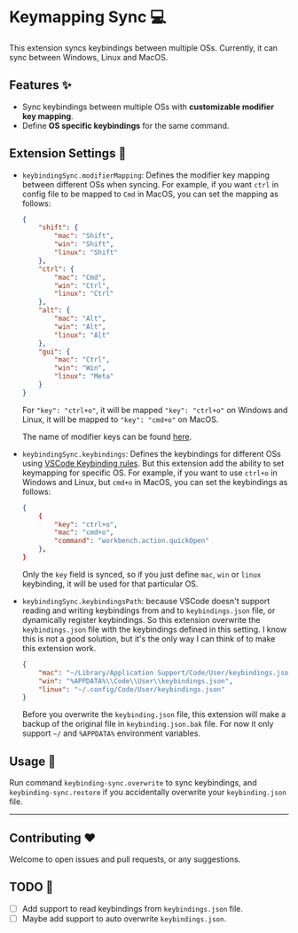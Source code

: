 # Keymapping Sync :computer:

This extension syncs keybindings between multiple OSs. Currently, it can sync between Windows, Linux and MacOS.

## Features :sparkles:

- Sync keybindings between multiple OSs with **customizable modifier key mapping**.
- Define **OS specific keybindings** for the same command.

## Extension Settings :wrench:

- `keybindingSync.modifierMapping`: Defines the modifier key mapping between different OSs when syncing. For example, if you want `ctrl` in config file to be mapped to `Cmd` in MacOS, you can set the mapping as follows:

    ```json
    {
        "shift": {
            "mac": "Shift",
            "win": "Shift",
            "linux": "Shift"
        },
        "ctrl": {
            "mac": "Cmd",
            "win": "Ctrl",
            "linux": "Ctrl"
        },
        "alt": {
            "mac": "Alt",
            "win": "Alt",
            "linux": "Alt"
        },
        "gui": {
            "mac": "Ctrl",
            "win": "Win",
            "linux": "Meta"
        }
    }
    ```

    For `"key": "ctrl+o"`, it will be mapped `"key": "ctrl+o"` on Windows and Linux, it will be mapped to `"key": "cmd+o"` on MacOS.

    The name of modifier keys can be found [here](https://code.visualstudio.com/docs/getstarted/keybindings#_accepted-keys).

- `keybindingSync.keybindings`: Defines the keybindings for different OSs using [VSCode Keybinding rules](https://code.visualstudio.com/docs/getstarted/keybindings#_keyboard-rules). But this extension add the ability to set keymapping for specific OS. For example, if you want to use `ctrl+o` in Windows and Linux, but `cmd+o` in MacOS, you can set the keybindings as follows:

    ```json
    {
        {
            "key": "ctrl+o",
            "mac": "cmd+o",
            "command": "workbench.action.quickOpen"
        },
    }
    ```

    Only the `key` field is synced, so if you just define `mac`, `win` or `linux` keybinding, it will be used for that particular OS.

- `keybindingSync.keybindingsPath`: because VSCode doesn't support reading and writing keybindings from and to `keybindings.json` file, or dynamically register keybindings. So this extension overwrite the `keybindings.json` file with the keybindings defined in this setting. I know this is not a good solution, but it's the only way I can think of to make this extension work.

    ```json
    {
        "mac": "~/Library/Application Support/Code/User/keybindings.json",
        "win": "%APPDATA%\\Code\\User\\keybindings.json",
        "linux": "~/.config/Code/User/keybindings.json"
    }
    ```

    Before you overwrite the `keybinding.json` file, this extension will make a backup of the original file in `keybinding.json.bak` file. For now it only support `~/` and `%APPDATA%` environment variables.

## Usage :hammer:

Run command `keybinding-sync.overwrite` to sync keybindings, and `keybinding-sync.restore` if you accidentally overwrite your `keybinding.json` file.

---

## Contributing :heart:

Welcome to open issues and pull requests, or any suggestions.

## TODO :memo:

- [ ] Add support to read keybindings from `keybindings.json` file.
- [ ] Maybe add support to auto overwrite `keybindings.json`.
